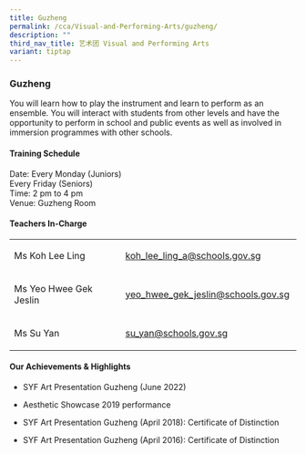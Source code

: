 ```yaml
---
title: Guzheng
permalink: /cca/Visual-and-Performing-Arts/guzheng/
description: ""
third_nav_title: 艺术团 Visual and Performing Arts
variant: tiptap
---
```

<h3>Guzheng</h3>
<p>You will learn how to play the instrument and learn to perform as an ensemble.
You will interact with students from other levels and have the opportunity
to perform in school and public events as well as involved in immersion
programmes with other schools.</p>
<h4>Training Schedule</h4>
<p>Date: Every Monday (Juniors)
<br>Every Friday (Seniors)
<br>Time: 2 pm to 4 pm
<br>Venue: Guzheng Room</p>
<h4>Teachers In-Charge</h4>
<table>
<tbody>
<tr>
<td rowspan="1" colspan="1">
<p>Ms Koh Lee Ling&nbsp;&nbsp;</p>
</td>
<td rowspan="1" colspan="1">
<p><a href="mailto:koh_lee_ling_a@schools.gov.sg" rel="noopener noreferrer nofollow" target="_blank">koh_lee_ling_a@schools.gov.sg</a>
</p>
</td>
</tr>
<tr>
<td rowspan="1" colspan="1">
<p>Ms Yeo Hwee Gek Jeslin&nbsp;</p>
</td>
<td rowspan="1" colspan="1">
<p><a href="mailto:yeo_hwee_gek_jeslin@schools.gov.sg" rel="noopener noreferrer nofollow" target="_blank">yeo_hwee_gek_jeslin@schools.gov.sg</a>&nbsp;</p>
</td>
</tr>
<tr>
<td rowspan="1" colspan="1">
<p>Ms Su Yan&nbsp;</p>
</td>
<td rowspan="1" colspan="1">
<p><a href="mailto:su_yan@schools.gov.sg" rel="noopener noreferrer nofollow" target="_blank">su_yan@schools.gov.sg</a>
</p>
</td>
</tr>
</tbody>
</table>
<h4>Our Achievements &amp; Highlights</h4>
<ul data-tight="true" class="tight">
<li>
<p>SYF Art Presentation Guzheng (June 2022)</p>
</li>
<li>
<p>Aesthetic Showcase 2019 performance</p>
</li>
<li>
<p>SYF Art Presentation Guzheng (April 2018): Certificate of Distinction</p>
</li>
<li>
<p>SYF Art Presentation Guzheng (April 2016): Certificate of Distinction</p>
</li>
</ul>
<p></p>